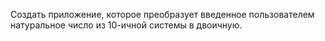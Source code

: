 Создать приложение, которое преобразует введенное пользователем натуральное число из 10-ичной системы в двоичную.
